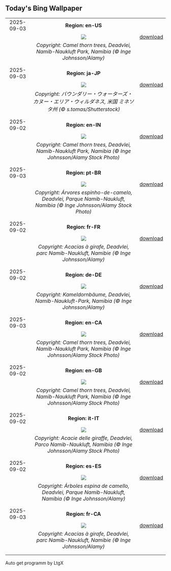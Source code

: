 ## Today's Bing Wallpaper
|      |      |      |
| :----: | :----: | :----: |
|2025-09-03|**Region: en-US**||
||![](https://www.bing.com/th?id=OHR.DeadvleiTrees_EN-US4233800313_UHD.jpg&pid=hp&w=1152&h=648&rs=1&c=4)| [download](https://www.bing.com/th?id=OHR.DeadvleiTrees_EN-US4233800313_UHD.jpg)|
||*Copyright: Camel thorn trees, Deadvlei, Namib-Naukluft Park, Namibia (© Inge Johnsson/Alamy)*
||
|||
|2025-09-03|**Region: ja-JP**||
||![](https://www.bing.com/th?id=OHR.MinnesotaWaters_JA-JP5876109313_UHD.jpg&pid=hp&w=1152&h=648&rs=1&c=4)| [download](https://www.bing.com/th?id=OHR.MinnesotaWaters_JA-JP5876109313_UHD.jpg)|
||*Copyright: バウンダリー・ウォーターズ・カヌー・エリア・ウィルダネス, 米国 ミネソタ州 (© s.tomas/Shutterstock)*
||
|||
|2025-09-02|**Region: en-IN**||
||![](https://www.bing.com/th?id=OHR.DeadvleiTrees_EN-IN4217239314_UHD.jpg&pid=hp&w=1152&h=648&rs=1&c=4)| [download](https://www.bing.com/th?id=OHR.DeadvleiTrees_EN-IN4217239314_UHD.jpg)|
||*Copyright: Camel thorn trees, Deadvlei, Namib-Naukluft Park, Namibia (© Inge Johnsson/Alamy Stock Photo)*
||
|||
|2025-09-03|**Region: pt-BR**||
||![](https://www.bing.com/th?id=OHR.DeadvleiTrees_PT-BR2241595565_UHD.jpg&pid=hp&w=1152&h=648&rs=1&c=4)| [download](https://www.bing.com/th?id=OHR.DeadvleiTrees_PT-BR2241595565_UHD.jpg)|
||*Copyright: Árvores espinho-de-camelo, Deadvlei, Parque Namib-Naukluft, Namíbia (© Inge Johnsson/Alamy Stock Photo)*
||
|||
|2025-09-02|**Region: fr-FR**||
||![](https://www.bing.com/th?id=OHR.DeadvleiTrees_FR-FR9220930229_UHD.jpg&pid=hp&w=1152&h=648&rs=1&c=4)| [download](https://www.bing.com/th?id=OHR.DeadvleiTrees_FR-FR9220930229_UHD.jpg)|
||*Copyright: Acacias à girafe, Deadvlei, parc Namib-Naukluft, Namibie (© Inge Johnsson/Alamy)*
||
|||
|2025-09-02|**Region: de-DE**||
||![](https://www.bing.com/th?id=OHR.DeadvleiTrees_DE-DE6613331232_UHD.jpg&pid=hp&w=1152&h=648&rs=1&c=4)| [download](https://www.bing.com/th?id=OHR.DeadvleiTrees_DE-DE6613331232_UHD.jpg)|
||*Copyright: Kameldornbäume, Deadvlei, Namib-Naukluft-Park, Namibia (© Inge Johnsson/Alamy)*
||
|||
|2025-09-03|**Region: en-CA**||
||![](https://www.bing.com/th?id=OHR.DeadvleiTrees_EN-CA3439734849_UHD.jpg&pid=hp&w=1152&h=648&rs=1&c=4)| [download](https://www.bing.com/th?id=OHR.DeadvleiTrees_EN-CA3439734849_UHD.jpg)|
||*Copyright: Camel thorn trees, Deadvlei, Namib-Naukluft Park, Namibia (© Inge Johnsson/Alamy Stock Photo)*
||
|||
|2025-09-02|**Region: en-GB**||
||![](https://www.bing.com/th?id=OHR.DeadvleiTrees_EN-GB0679166785_UHD.jpg&pid=hp&w=1152&h=648&rs=1&c=4)| [download](https://www.bing.com/th?id=OHR.DeadvleiTrees_EN-GB0679166785_UHD.jpg)|
||*Copyright: Camel thorn trees, Deadvlei, Namib-Naukluft Park, Namibia (© Inge Johnsson/Alamy Stock Photo)*
||
|||
|2025-09-02|**Region: it-IT**||
||![](https://www.bing.com/th?id=OHR.DeadvleiTrees_IT-IT9675346789_UHD.jpg&pid=hp&w=1152&h=648&rs=1&c=4)| [download](https://www.bing.com/th?id=OHR.DeadvleiTrees_IT-IT9675346789_UHD.jpg)|
||*Copyright: Acacie delle giraffe, Deadvlei, Parco Namib-Naukluft, Namibia (© Inge Johnsson/Alamy Stock Photo)*
||
|||
|2025-09-02|**Region: es-ES**||
||![](https://www.bing.com/th?id=OHR.DeadvleiTrees_ES-ES0322345638_UHD.jpg&pid=hp&w=1152&h=648&rs=1&c=4)| [download](https://www.bing.com/th?id=OHR.DeadvleiTrees_ES-ES0322345638_UHD.jpg)|
||*Copyright: Árboles espina de camello, Deadvlei, Parque Namib-Naukluft, Namibia (© Inge Johnsson/Alamy)*
||
|||
|2025-09-03|**Region: fr-CA**||
||![](https://www.bing.com/th?id=OHR.DeadvleiTrees_FR-CA3437510349_UHD.jpg&pid=hp&w=1152&h=648&rs=1&c=4)| [download](https://www.bing.com/th?id=OHR.DeadvleiTrees_FR-CA3437510349_UHD.jpg)|
||*Copyright: Acacias à girafe, Deadvlei, parc Namib-Naukluft, Namibie (© Inge Johnsson/Alamy)*
||
|||

Auto get programm by LtgX
